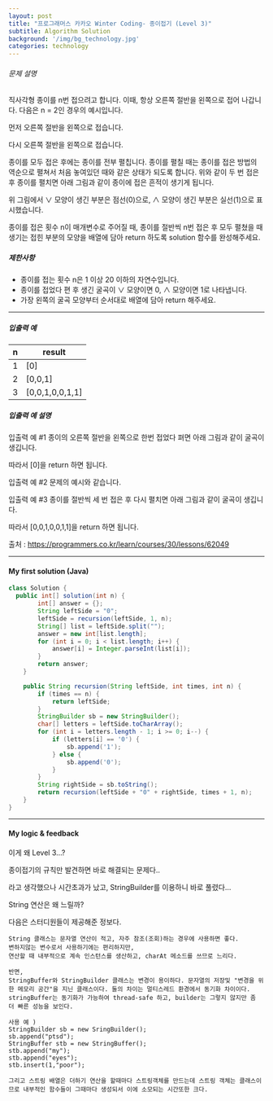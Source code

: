 ```yaml
---
layout: post
title: "프로그래머스 카카오 Winter Coding- 종이접기 (Level 3)"
subtitle: Algorithm Solution
background: '/img/bg_technology.jpg'
categories: technology
---
```


###### 문제 설명

직사각형 종이를 n번 접으려고 합니다. 이때, 항상 오른쪽 절반을 왼쪽으로 접어 나갑니다. 다음은 n = 2인 경우의 예시입니다.



먼저 오른쪽 절반을 왼쪽으로 접습니다.



다시 오른쪽 절반을 왼쪽으로 접습니다.



종이를 모두 접은 후에는 종이를 전부 펼칩니다. 종이를 펼칠 때는 종이를 접은 방법의 역순으로 펼쳐서 처음 놓여있던 때와 같은 상태가 되도록 합니다. 위와 같이 두 번 접은 후 종이를 펼치면 아래 그림과 같이 종이에 접은 흔적이 생기게 됩니다.



위 그림에서 ∨ 모양이 생긴 부분은 점선(0)으로, ∧ 모양이 생긴 부분은 실선(1)으로 표시했습니다.

종이를 접은 횟수 n이 매개변수로 주어질 때, 종이를 절반씩 n번 접은 후 모두 펼쳤을 때 생기는 접힌 부분의 모양을 배열에 담아 return 하도록 solution 함수를 완성해주세요.

##### 제한사항

- 종이를 접는 횟수 n은 1 이상 20 이하의 자연수입니다.
- 종이를 접었다 편 후 생긴 굴곡이 ∨ 모양이면 0, ∧ 모양이면 1로 나타냅니다.
- 가장 왼쪽의 굴곡 모양부터 순서대로 배열에 담아 return 해주세요.

------

##### 입출력 예

| n    | result          |
| ---- | --------------- |
| 1    | [0]             |
| 2    | [0,0,1]         |
| 3    | [0,0,1,0,0,1,1] |

##### 입출력 예 설명

입출력 예 #1
종이의 오른쪽 절반을 왼쪽으로 한번 접었다 펴면 아래 그림과 같이 굴곡이 생깁니다.



따라서 [0]을 return 하면 됩니다.

입출력 예 #2
문제의 예시와 같습니다.

입출력 예 #3
종이를 절반씩 세 번 접은 후 다시 펼치면 아래 그림과 같이 굴곡이 생깁니다.



따라서 [0,0,1,0,0,1,1]을 return 하면 됩니다.



출처 : https://programmers.co.kr/learn/courses/30/lessons/62049



---

#### My first solution (Java)

```java
class Solution {
  public int[] solution(int n) {
        int[] answer = {};
        String leftSide = "0";
        leftSide = recursion(leftSide, 1, n);
        String[] list = leftSide.split("");
        answer = new int[list.length];
        for (int i = 0; i < list.length; i++) {
            answer[i] = Integer.parseInt(list[i]);
        }
        return answer;
    }

    public String recursion(String leftSide, int times, int n) {
        if (times == n) {
            return leftSide;
        }
        StringBuilder sb = new StringBuilder();
        char[] letters = leftSide.toCharArray();
        for (int i = letters.length - 1; i >= 0; i--) {
            if (letters[i] == '0') {
                sb.append('1');
            } else {
                sb.append('0');
            }
        }
        String rightSide = sb.toString();
        return recursion(leftSide + "0" + rightSide, times + 1, n);
    }
}
```

---

#### My logic & feedback

이게 왜 Level 3...?

종이접기의 규칙만 발견하면 바로 해결되는 문제다..

라고 생각했으나 시간초과가 났고, StringBuilder를 이용하니 바로 풀렸다...

String 연산은 왜 느릴까?

다음은 스터디원들이 제공해준 정보다.

```
String 클래스는 문자열 연산이 적고, 자주 참조(조회)하는 경우에 사용하면 좋다.
변하지않는 변수로서 사용하기에는 편리하지만,
연산할 때 내부적으로 계속 인스턴스를 생산하고, charAt 메소드를 쓰므로 느리다. 

반면, 
StringBuffer와 StringBuilder 클래스는 변경이 용이하다. 문자열의 저장및 "변경을 위한 메모리 공간"을 지닌 클래스이다. 둘의 차이는 멀티스레드 환경에서 동기화 차이이다. stringBuffer는 동기화가 가능하여 thread-safe 하고, builder는 그렇지 않지만 좀 더 빠른 성능을 보인다.  

사용 예 ) 
StringBuilder sb = new SringBuilder();
sb.append("ptsd");
StringBuffer stb = new StringBuffer();
stb.append("my");
stb.append("eyes");
stb.insert(1,"poor");

그리고 스트링 배열은 더하기 연산을 할때마다 스트링객체를 만드는데 스트링 객체는 클래스이므로 내부적인 함수들이 그때마다 생성되서 이에 소모되는 시간또한 크다.
```

